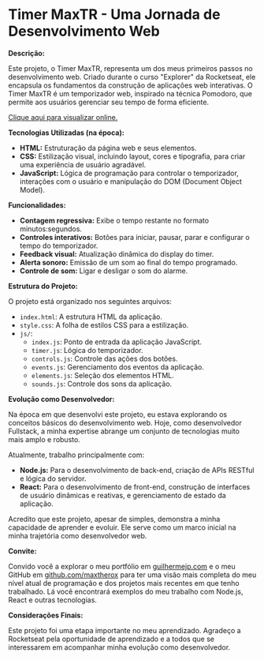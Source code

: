 # Timer MaxTR - Uma Jornada de Desenvolvimento Web

**Descrição:**

Este projeto, o Timer MaxTR, representa um dos meus primeiros passos no desenvolvimento web. Criado durante o curso "Explorer" da Rocketseat, ele encapsula os fundamentos da construção de aplicações web interativas. O Timer MaxTR é um temporizador web, inspirado na técnica Pomodoro, que permite aos usuários gerenciar seu tempo de forma eficiente.

[Clique aqui para visualizar online.](https://maxtherox.github.io/Alarme_web/)

**Tecnologias Utilizadas (na época):**

* **HTML:** Estruturação da página web e seus elementos.
* **CSS:** Estilização visual, incluindo layout, cores e tipografia, para criar uma experiência de usuário agradável.
* **JavaScript:** Lógica de programação para controlar o temporizador, interações com o usuário e manipulação do DOM (Document Object Model).

**Funcionalidades:**

* **Contagem regressiva:** Exibe o tempo restante no formato minutos:segundos.
* **Controles interativos:** Botões para iniciar, pausar, parar e configurar o tempo do temporizador.
* **Feedback visual:** Atualização dinâmica do display do timer.
* **Alerta sonoro:** Emissão de um som ao final do tempo programado.
* **Controle de som:** Ligar e desligar o som do alarme.

**Estrutura do Projeto:**

O projeto está organizado nos seguintes arquivos:

* `index.html`: A estrutura HTML da aplicação.
* `style.css`: A folha de estilos CSS para a estilização.
* `js/`:
    * `index.js`: Ponto de entrada da aplicação JavaScript.
    * `timer.js`: Lógica do temporizador.
    * `controls.js`: Controle das ações dos botões.
    * `events.js`: Gerenciamento dos eventos da aplicação.
    * `elements.js`: Seleção dos elementos HTML.
    * `sounds.js`: Controle dos sons da aplicação.

**Evolução como Desenvolvedor:**

Na época em que desenvolvi este projeto, eu estava explorando os conceitos básicos do desenvolvimento web. Hoje, como desenvolvedor Fullstack, a minha expertise abrange um conjunto de tecnologias muito mais amplo e robusto.

Atualmente, trabalho principalmente com:

* **Node.js:** Para o desenvolvimento de back-end, criação de APIs RESTful e lógica do servidor.
* **React:** Para o desenvolvimento de front-end, construção de interfaces de usuário dinâmicas e reativas, e gerenciamento de estado da aplicação.

Acredito que este projeto, apesar de simples, demonstra a minha capacidade de aprender e evoluir. Ele serve como um marco inicial na minha trajetória como desenvolvedor web.

**Convite:**

Convido você a explorar o meu portfólio em [guilhermejp.com](https://guilhermejp.com) e o meu GitHub em [github.com/maxtherox](https://github.com/maxtherox) para ter uma visão mais completa do meu nível atual de programação e dos projetos mais recentes em que tenho trabalhado. Lá você encontrará exemplos do meu trabalho com Node.js, React e outras tecnologias.

**Considerações Finais:**

Este projeto foi uma etapa importante no meu aprendizado. Agradeço a Rocketseat pela oportunidade de aprendizado e a todos que se interessarem em acompanhar minha evolução como desenvolvedor.